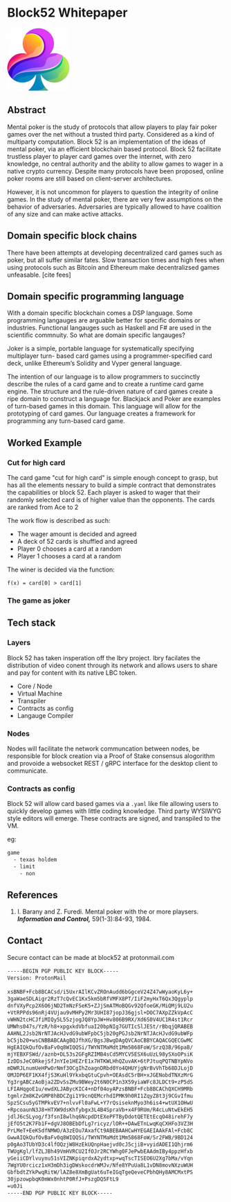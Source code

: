 # Block52 Whitepaper

![logo](https://github.com/block52/whitepaper/blob/main/mstile-144x144.png)

## Abstract
Mental poker is the study of protocols that allow players to play fair poker games over the net without a trusted third party. Considered as a kind of multiparty computation. Block 52 is an implementation of the ideas of mental poker, via an efficient blockchain based protocol.  Block 52 facilitate trustless player to player card games over the internet, with zero knowledge, no central authority and the ability to allow games to wager in a native crypto currency.  Despite many protocols have been proposed, online poker rooms are still based on client-server architectures.

However, it is not uncommon for players to question the integrity of online games.  In the study of mental poker, there are very few assumptions on the behavior of adversaries.  Adversaries are typically allowed to have coalition of any size and can make active attacks.

## Domain specific block chains

There have been attempts at developing decentralized card games such as poker, but all suffer similar fates.  Slow transaction times and high fees when using protocols such as Bitcoin and Ethereum make decentralizsed games unfeasable.  [cite fees]

## Domain specific programming language
With a domain specific blockchain comes a DSP language. Some programming langauges are arguable better for specific domains or industries.  Functional langauges such as Haskell and F# are used in the scientific commnuity.  So what are domain specific langauges?

Joker is a simple, portable language for systematically specifying multiplayer turn- based card games using a programmer-specified card deck, unlike Ethereum’s Solidity and Vyper general language.

The intention of our language is to allow programmers to succinctly describe the rules of a card game and to create a runtime card game engine. The structure and the rule-driven nature of card games create a ripe domain to construct a language for. Blackjack and Poker are examples of turn-based games in this domain. This language will allow for the prototyping of card games. Our language creates a framework for programming any turn-based card game.

## Worked Example
### Cut for high card
The card game "cut for high card" is simple enough concept to grasp, but has all the elements nessary to build a simple contract that demonstrates the capabilities or block 52.  Each player is asked to wager that their randomly selected card is of higher value than the opponents.  The cards are ranked from Ace to 2

The work flow is described as such:
* The wager amount is decided and agreed
* A deck of 52 cards is shuffled and agreed
* Player 0 chooses a card at a random
* Player 1 chooses a card at a random

The winer is decided via the function:

```
f(x) = card[0] > card[1]
```


### The game as joker

## Tech stack
### Layers

Block 52 has taken insperation off the lbry project.  lbry facilates the distribution of video conent through its network and allows users to share and pay for content with its native LBC token.   

* Core / Node
* Virtual Machine
* Transpiler
* Contracts as config
* Langauge Compiler

### Nodes
Nodes will facilitate the network communcation between nodes, be responsible for block creation via a Proof of Stake consensus alogorithm and provoide a websocket REST / gRPC interface for the desktop client to communicate.

### Contracts as config

Block 52 will allow card based games via a `.yaml` like file allowing users to quickly develop games with little coding knowledge.  Third party WYSIWYG style editors will emerge.  These contracts are signed, and transpiled to the VM.

eg:
```ymal
game
  - texas holdem
  - limit
    - non 
```
## References

1. I. Barany and Z. Furedi.  Mental poker with the or more playsers.  ***Information and Control,*** 59(1-3):84-93, 1984.

## Contact

Secure contact can be made at block52 at protonmail.com

```text
-----BEGIN PGP PUBLIC KEY BLOCK-----
Version: ProtonMail

xsBNBF+Fcb8BCACsd/i5UxrAIlKCvZROnAudd6bGgceV24Z47wWyaoKyL6y+
3gaWaeSDLAigr2RzT7cQvEC1Kx5km5bRfVMFX8PT/IiF2myHxT6Qx3Qgyplp
dnfVXyPcp2X6O6jND2TmNzFSeK5+ZJjSmATMoBQGv92QfoeGK/MiQMj9LU2u
+VtRPPds96nRj4VUjau9vMHPy2Mr3UHI87jopJ36gjsl+DOC7AXpZZkVpAcC
vWHN2tcHCJfiMIQy5L5SzjogJQ8YpJW+Hv806B9RX/Xd6S0V4UC1R4st1Rcr
UMWhs047s/YzR/h8+xpgxkdVbfuaI20bpNIg7GUTIcSlJESt/rBbqjQRABEB
AAHNL2Jsb2NrNTJAcHJvdG9ubWFpbC5jb20gPGJsb2NrNTJAcHJvdG9ubWFp
bC5jb20+wsCNBBABCAAgBQJfhXG/BgsJBwgDAgQVCAoCBBYCAQACGQECGwMC
HgEAIQkQufOvBaFv0q8WIQQSi/TWYNTMaMdt1Mm5868FoW/SrzQ3B/96paB/
mjYEBXFSWd//aznb+DL53s2GFgRZIMB4sCd5MYCV5ESX6uUzL98ySXoOPsiK
IzDDsJeCORkejSfJnYIe1HEZrE1x7HTKWLHhQZuvAK+6tPJtuqPQTNBYpNVo
mDWRJLnumUeHPwOrNmf3OCgIhZoagnDRbd0Yo4QHUYjgNrBvVhTb68DJLojD
OMJDP6EF1KX4fjS3KuHl9YkxbqGtuCpvh+OEAsdC5rBH+xJGENobdTNXzMrG
Yg3rgABCzAoBja2ZDvSsZMu9BWey2t6N0CP1n3X59yiaWFc8JLDCt9+zP5dS
LFIAHqgoE1u/ewdXLJABycKIC4+nDf04oyAPzsBNBF+Fcb8BCAChQXCH9MRb
tgmlrZm8KZvGMP8hBDCZgi1Y9cnQEMcrhdIPMK9h0RI1ZqyZ8t3j9CGvIfmu
SpzSCsu5yGTMPkvEV7+nlvvFl0aFwL+Y7rQsiseknMyo3h6is4+wtUX1OHwU
+RpcoaunN3J8+HTXW9dsKhfybgx3L4B4SpraVb+x4F9RUm/R4cLuNtwEkEH5
jdlJ6cSLyog/f3fsnI8wlhq6NcpdDtEXePFTByDdotQETEtEcqO48irehF7y
jEfO5t2K7Fb1F+dgVJ8OBEbDfLg7ricyz/lOR++DAwETnLwqKqCXHFo3VZ3H
PrLMeT+EeKSdfNMWO/A3zEOu7AxafCt9ABEBAAHCwHYEGAEIAAkFAl+Fcb8C
GwwAIQkQufOvBaFv0q8WIQQSi/TWYNTMaMdt1Mm5868FoW/Sr2FWB/9BD124
p0gAo3TUbYD3c4lfOQzjW8HzEkUQnpHaejvd0cJ5cjiB+vyidADEI1Qhjrm6
TWUgKgl/lfZLJBh49VmHVRCU2IfOJr2RCYWhg0FJePwbEAAdmIBy4ppzHfxb
yGeiiCDYlvuynu51sVIZNKpiqrdxA2ydtxp+wqTscTISEO6U2Xg7bMa/vYqn
7WgYU0rcicz1xH3mDh3igDWskocdrWMJv/Nfe8YPuUa8L1vDN8movNXzuWUH
GbfbdtZYkPwqRitW/lAZ8e8XmBgUat6uTeIGqTgeQeveCPbhQHy8AMCMxtPS
30jpzowpbqK0mWx0nhtP0RfJ+PszgDQ5FtL9
=u0Ji
-----END PGP PUBLIC KEY BLOCK-----
```
